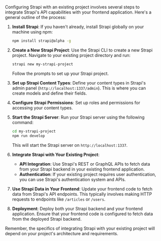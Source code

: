 Configuring Strapi with an existing project involves several steps to integrate Strapi's API capabilities with your frontend application. Here's a general outline of the process:

1. **Install Strapi**: If you haven't already, install Strapi globally on your machine using npm:

   ```sh
   npm install strapi@alpha -g
   ```

2. **Create a New Strapi Project**: Use the Strapi CLI to create a new Strapi project. Navigate to your existing project directory and run:

   ```sh
   strapi new my-strapi-project
   ```

   Follow the prompts to set up your Strapi project.

3. **Set up Strapi Content Types**: Define your content types in Strapi's admin panel (`http://localhost:1337/admin`). This is where you can create models and define their fields.

4. **Configure Strapi Permissions**: Set up roles and permissions for accessing your content types.

5. **Start the Strapi Server**: Run your Strapi server using the following command:

   ```sh
   cd my-strapi-project
   npm run develop
   ```

   This will start the Strapi server on `http://localhost:1337`.

6. **Integrate Strapi with Your Existing Project**:
   - **API Integration**: Use Strapi's REST or GraphQL APIs to fetch data from your Strapi backend in your existing frontend application.
   - **Authentication**: If your existing project requires user authentication, you can use Strapi's authentication system and APIs.

7. **Use Strapi Data in Your Frontend**: Update your frontend code to fetch data from Strapi's API endpoints. This typically involves making HTTP requests to endpoints like `/articles` or `/users`.

8. **Deployment**: Deploy both your Strapi backend and your frontend application. Ensure that your frontend code is configured to fetch data from the deployed Strapi backend.

Remember, the specifics of integrating Strapi with your existing project will depend on your project's architecture and requirements.
